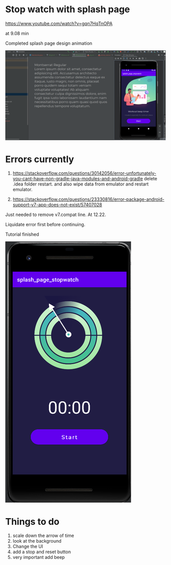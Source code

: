# Stop watch with splash page

https://www.youtube.com/watch?v=gqn7HqTnOPA

at 9.08 min

Completed splash page design animation

![](splash_page.gif)

# Errors currently

1. https://stackoverflow.com/questions/30142056/error-unfortunately-you-cant-have-non-gradle-java-modules-and-android-gradle
delete .idea folder restart. and also wipe data from emulator and restart emulator.

2. https://stackoverflow.com/questions/23330816/error-package-android-support-v7-app-does-not-exist/57407028

Just needed to remove v7.compat line.
At 12.22.

Liquidate error first before continuing.

Tutorial finished

![](tut_finished.png)
# Things to do

1. scale down the arrow of time
2. look at the background
3. Change the UI
4. add a stop and reset button
5. very important add beep